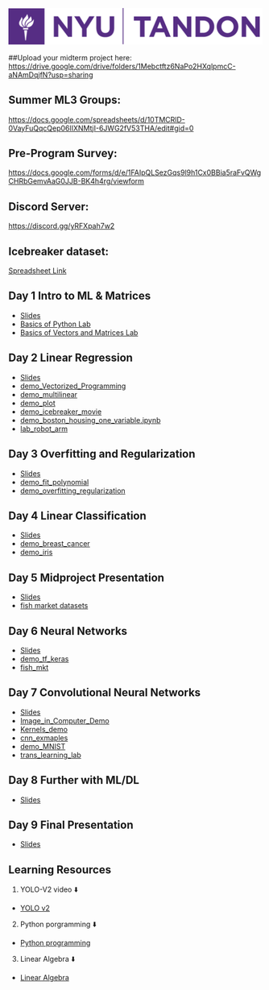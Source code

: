 ![NYU Tandon Logo](Day9/tandon_logo.png)

##Upload your midterm project here:
https://drive.google.com/drive/folders/1Mebctftz6NaPo2HXqlpmcC-aNAmDqjfN?usp=sharing

## Summer ML3 Groups:
https://docs.google.com/spreadsheets/d/10TMCRlD-0VayFuQqcQep06lIXNMtjI-6JWG2fV53THA/edit#gid=0

## Pre-Program Survey:
https://docs.google.com/forms/d/e/1FAIpQLSezGqs9l9h1Cx0BBia5raFvQWgCHRbGemvAaG0JJB-BK4h4rg/viewform  

## Discord Server:
https://discord.gg/yRFXpah7w2

## Icebreaker dataset: 
[Spreadsheet Link](https://docs.google.com/spreadsheets/d/1eVDh2Gc6yl7xzT8ddHewFAudH8d60DdClbpLNKNYI2s/edit?usp=sharing)

## Day 1 Intro to ML & Matrices
- [Slides](https://github.com/ajn313/NYU2022SummerML/blob/main/Day1/day1.pdf)
- [Basics of Python Lab](https://github.com/ajn313/NYU2022SummerML/blob/main/Day1/demo_python_basics.ipynb)
- [Basics of Vectors and Matrices Lab](https://github.com/ajn313/NYU2022SummerML/blob/main/Day1/demo_vectors_matrices.ipynb)

## Day 2 Linear Regression
- [Slides](https://github.com/ajn313/NYU2022SummerML/blob/main/Day2/Day%202%20Linear%20Regression.pdf)
- [demo_Vectorized_Programming](https://github.com/ajn313/NYU2022SummerML/blob/main/Day2/vectorize_programming.ipynb)
- [demo_multilinear](https://github.com/ajn313/NYU2022SummerML/blob/main/Day2/demo_multilinear.ipynb)
- [demo_plot](https://github.com/ajn313/NYU2022SummerML/blob/main/Day2/demo_plot.ipynb)
- [demo_icebreaker_movie](https://github.com/ajn313/NYU2022SummerML/blob/main/Day2/IceBreaker_movie_demo.ipynb)
- [demo_boston_housing_one_variable.ipynb](https://github.com/ajn313/NYU2022SummerML/blob/main/Day2/Boston_Housing_One_Variable.ipynb)
- [lab_robot_arm](https://github.com/ajn313/NYU2022SummerML/blob/main/Day2/lab_robot_arm.ipynb)

## Day 3 Overfitting and Regularization
- [Slides](https://github.com/ajn313/NYU2022SummerML/blob/main/Day3/Day3_Overfitting_and_Generalization_v2.pdf)
- [demo_fit_polynomial](https://github.com/ajn313/NYU2022SummerML/blob/main/Day3/demo_fit_polynomial.ipynb)
- [demo_overfitting_regularization](https://github.com/ajn313/NYU2022SummerML/blob/main/Day3/demo_overfitting_regularization.ipynb)

## Day 4 Linear Classification
- [Slides](https://github.com/ajn313/NYU2022SummerML/blob/main/Day4/Day_4__Linear_Classifiers.pdf)
- [demo_breast_cancer](https://github.com/ajn313/NYU2022SummerML/blob/main/Day4/demo_breast_cancer.ipynb)
- [demo_iris](https://github.com/ajn313/NYU2022SummerML/blob/main/Day4/demo_iris.ipynb)

## Day 5 Midproject Presentation
 - [Slides](https://github.com/ajn313/NYU2022SummerML/blob/main/Day5/Day%205_Mini_Project.pdf)
 - [fish market datasets](https://github.com/ajn313/NYU2022SummerML/tree/main/Day5)

## Day 6 Neural Networks
 - [Slides](https://github.com/ajn313/NYU2022SummerML/blob/main/Day6/Day_6__Neural_Networks.pdf)
 - [demo_tf_keras](https://github.com/ajn313/NYU2022SummerML/blob/main/Day6/demo_tf_keras_basics.ipynb)
 - [fish_mkt](https://github.com/ajn313/NYU2022SummerML/blob/main/Day6/lab_mlp_fish_market_keras.ipynb)

## Day 7 Convolutional Neural Networks
 - [Slides](https://github.com/ajn313/NYU2022SummerML/blob/main/Day7/Day%207%20Convolutional%20Neural%20Networks_v2.pdf)
 - [Image_in_Computer_Demo](https://github.com/ajn313/NYU2022SummerML/blob/main/Day7/Images_In_Computer_Demo.ipynb)
 - [Kernels_demo](https://github.com/ajn313/NYU2022SummerML/blob/main/Day7/Kernels_Demo.ipynb)
 - [cnn_exmaples](https://github.com/ajn313/NYU2022SummerML/blob/main/Day7/cnn_example.ipynb)
 - [demo_MNIST](https://github.com/ajn313/NYU2022SummerML/blob/main/Day7/demo_MNIST.ipynb)
 - [trans_learning_lab](https://github.com/ajn313/NYU2022SummerML/blob/main/Day7/lab_transfer_learning_dog_cat.ipynb)
 
## Day 8 Further with ML/DL
 - [Slides](https://github.com/ajn313/NYU2022SummerML/blob/main/Day8/Going_Further_with_ML_DL.pdf)
 

## Day 9 Final Presentation
 - [Slides](https://github.com/ajn313/NYU2022SummerML/blob/main/Day9/final_project.pdf)
 
 
## Learning Resources
1. YOLO-V2 video ⬇️
- [YOLO v2](https://www.youtube.com/watch?v=VOC3huqHrss)
2. Python porgramming ⬇️
- [Python programming](https://www.youtube.com/playlist?list=PL-osiE80TeTskrapNbzXhwoFUiLCjGgY7)
3. Linear Algebra ⬇️
- [Linear Algebra](https://www.youtube.com/playlist?list=PLZHQObOWTQDPD3MizzM2xVFitgF8hE_ab)
